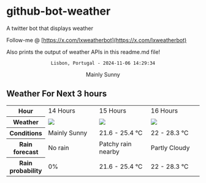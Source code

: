 # github-bot-weather
A twitter bot that displays weather

Follow-me @ [https://x.com/lxweatherbot](https://x.com/lxweatherbot)

Also prints the output of weather APIs in this readme.md file!

<div align="center">

`Lisbon, Portugal - 2024-11-06 14:29:34`

Mainly Sunny

</div>


## Weather For Next 3 hours


<table>
    <tr>
        <th>Hour</th>
        <td>14 Hours</td><td>15 Hours</td><td>16 Hours</td>
    </tr>
    <tr>
        <th>Weather</th>
        <td><img src="http://openweathermap.org/img/wn/01d@2x.png"/></td><td><img src="https://cdn.weatherapi.com/weather/64x64/day/176.png"/></td><td><img src="https://cdn.weatherapi.com/weather/64x64/day/116.png"/></td>
    </tr>
    <tr>
        <th>Conditions</th>
        <td>Mainly Sunny</td><td>21.6 -  25.4 °C</td><td>22 -  28.3 °C</td>
    </tr>
    <tr>
        <th>Rain forecast</th>
        <td width="200px">No rain</td><td width="200px">Patchy rain nearby</td><td width="200px">Partly Cloudy </td>
    </tr>
    <tr>
        <th>Rain probability</th>
        <td>0%</td><td>21.6 -  25.4 °C</td><td>22 -  28.3 °C</td>
    </tr>
</table>
